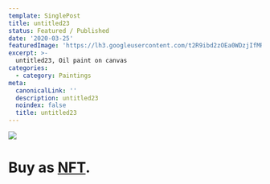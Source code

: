 ```yaml
---
template: SinglePost
title: untitled23
status: Featured / Published
date: '2020-03-25'
featuredImage: 'https://lh3.googleusercontent.com/t2R9ibd2zOEa0WDzjIfMRM3cX8-jFZXiRX3fKcmOcRlBOUmQjK7Ni2oxRLkoHjqtpml3iO-mZFXUgOgb1wYpnZvjdL5LQVJ9f9e9pg4=w600'
excerpt: >-
  untitled23, Oil paint on canvas
categories:
  - category: Paintings
meta:
  canonicalLink: ''
  description: untitled23
  noindex: false
  title: untitled23
---
```

![](https://lh3.googleusercontent.com/t2R9ibd2zOEa0WDzjIfMRM3cX8-jFZXiRX3fKcmOcRlBOUmQjK7Ni2oxRLkoHjqtpml3iO-mZFXUgOgb1wYpnZvjdL5LQVJ9f9e9pg4=w600)

# Buy as **[NFT](https://opensea.io/assets/0x495f947276749ce646f68ac8c248420045cb7b5e/62039412101769961261145110206393106663163125283349866564998716395912005943297/)**.
